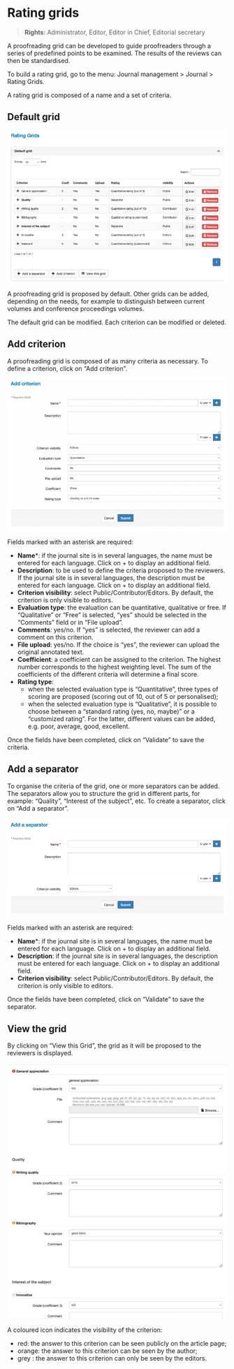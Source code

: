 # Rating grids

> **Rights**: Administrator, Editor, Editor in Chief, Editorial secretary

A proofreading grid can be developed to guide proofreaders through a series of predefined points to be examined. The results of the reviews can then be standardised.

To build a rating grid, go to the menu: Journal management > Journal > Rating Grids.

A rating grid is composed of a name and a set of criteria.

## Default grid
![Alt text](img/grids-1.png "Default grid")

A proofreading grid is proposed by default. Other grids can be added, depending on the needs, for example to distinguish between current volumes and conference proceedings volumes.

The default grid can be modified. Each criterion can be modified or deleted.

## Add criterion
A proofreading grid is composed of as many criteria as necessary. To define a criterion, click on “Add criterion”.

![Alt text](img/grids-2.png "Add criterion")

Fields marked with an asterisk are required:
- **Name***: if the journal site is in several languages, the name must be entered for each language. Click on + to display an additional field.
- **Description**: to be used to define the criteria proposed to the reviewers. If the journal site is in several languages, the description must be entered for each language. Click on + to display an additional field.
- **Criterion visibility**: select Public/Contributor/Editors. By default, the criterion is only visible to editors.
- **Evaluation type**: the evaluation can be quantitative, qualitative or free. If “Qualitative” or “Free” is selected, “yes” should be selected in the “Comments” field or in “File upload”.
- **Comments**: yes/no. If “yes” is selected, the reviewer can add a comment on this criterion.
- **File upload**: yes/no. If the choice is “yes”, the reviewer can upload the original annotated text.
- **Coefficient**: a coefficient can be assigned to the criterion. The highest number corresponds to the highest weighting level. The sum of the coefficients of the different criteria will determine a final score.
- **Rating type**:
  - when the selected evaluation type is “Quantitative”, three types of scoring are proposed (scoring out of 10, out of 5 or personalised);
  - when the selected evaluation type is “Qualitative”, it is possible to choose between a “standard rating (yes, no, maybe)” or a “customized rating”. For the latter, different values can be added, e.g. poor, average, good, excellent.

Once the fields have been completed, click on “Validate” to save the criteria.

## Add a separator
To organise the criteria of the grid, one or more separators can be added. The separators allow you to structure the grid in different parts, for example: “Quality”, “Interest of the subject”, etc. To create a separator, click on “Add a separator”.

![Alt text](img/grids-3.png "Add a separator")

Fields marked with an asterisk are required:
- **Name***: if the journal site is in several languages, the name must be entered for each language. Click on + to display an additional field.
- **Description**: if the journal site is in several languages, the description must be entered for each language. Click on + to display an additional field.
- **Criterion visibility**: select Public/Contributor/Editors. By default, the criterion is only visible to editors.

Once the fields have been completed, click on “Validate” to save the separator.

## View the grid
By clicking on “View this Grid”, the grid as it will be proposed to the reviewers is displayed.

![Alt text](img/grids-4.png "View the grid")

A coloured icon indicates the visibility of the criterion:
- red: the answer to this criterion can be seen publicly on the article page;
- orange: the answer to this criterion can be seen by the author;
- grey : the answer to this criterion can only be seen by the editors.
